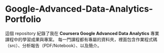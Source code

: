 # Google-Advanced-Data-Analytics-Portfolio
這個 repository 紀錄了我在 **Coursera Google Advanced Data Analytics** 專業課程中的學習成果與專案。   每一門課程都有專屬的資料夾，裡面包含作業程式碼（src）、分析報告（PDF/Notebook）、以及簡介。
